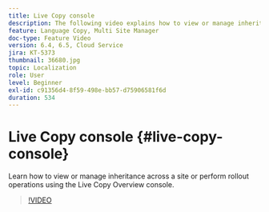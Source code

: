 ```yaml
---
title: Live Copy console
description: The following video explains how to view or manage inheritance across a site or perform rollout operations using the Live Copy Overview console.
feature: Language Copy, Multi Site Manager
doc-type: Feature Video
version: 6.4, 6.5, Cloud Service
jira: KT-5373
thumbnail: 36680.jpg
topic: Localization
role: User
level: Beginner
exl-id: c91356d4-8f59-498e-bb57-d75906581f6d
duration: 534
---
```

# Live Copy console {#live-copy-console}

Learn how to view or manage inheritance across a site or perform rollout operations using the Live Copy Overview console.

>[!VIDEO](https://video.tv.adobe.com/v/36680?quality=12&learn=on)
